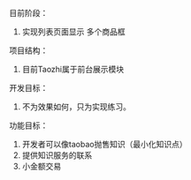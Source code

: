 目前阶段：
1. 实现列表页面显示
    多个商品框

项目结构：
1. 目前Taozhi属于前台展示模块

开发目标：

1. 不为效果如何，只为实现练习。

功能目标：

1. 开发者可以像taobao抛售知识（最小化知识点）
2. 提供知识服务的联系
3. 小金额交易


